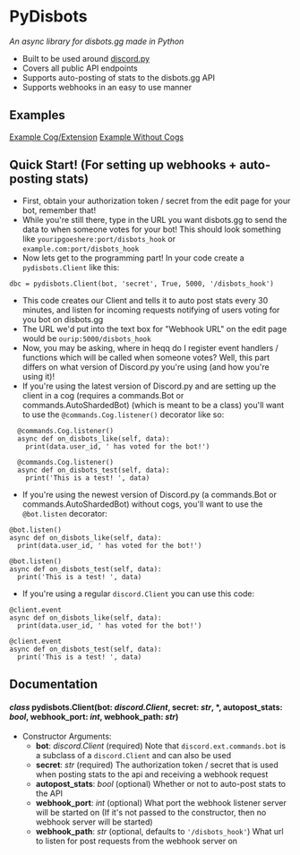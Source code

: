 # PyDisbots
*An async library for disbots.gg made in Python*

- Built to be used around [discord.py](https://discordpy.readthedocs.io/en/latest/)
- Covers all public API endpoints
- Supports auto-posting of stats to the disbots.gg API
- Supports webhooks in an easy to use manner

## Examples
[Example Cog/Extension](https://github.com/disbots-gg/pydisbots/blob/master/examples/discord.py%20example%20cog/disbots.py)
[Example Without Cogs](https://github.com/disbots-gg/pydisbots/blob/master/examples/with%20commands.Bot%20outside%20a%20cog/bot.py)

## Quick Start! (For setting up webhooks + auto-posting stats)
* First, obtain your authorization token / secret from the edit page for your bot, remember that!
* While you're still there, type in the URL you want disbots.gg to send the data to when someone votes for your bot! This should look something like `youripgoeshere:port/disbots_hook` or `example.com:port/disbots_hook`
* Now lets get to the programming part! In your code create a `pydisbots.Client` like this:
```
dbc = pydisbots.Client(bot, 'secret', True, 5000, '/disbots_hook')
```
* This code creates our Client and tells it to auto post stats every 30 minutes, and listen for incoming requests notifying of users voting for you bot on disbots.gg
* The URL we'd put into the text box for "Webhook URL" on the edit page would be `ourip:5000/disbots_hook`
* Now, you may be asking, where in heqq do I register event handlers / functions which will be called when someone votes? Well, this part differs on what version of Discord.py you're using (and how you're using it)!
* If you're using the latest version of Discord.py and are setting up the client in a cog (requires a commands.Bot or commands.AutoShardedBot) (which is meant to be a class) you'll want to use the `@commands.Cog.listener()` decorator like so:
```
  @commands.Cog.listener()
  async def on_disbots_like(self, data):
    print(data.user_id, ' has voted for the bot!')

  @commands.Cog.listener()
  async def on_disbots_test(self, data):
    print('This is a test! ', data)
```
* If you're using the newest version of Discord.py (a commands.Bot or commands.AutoShardedBot) without cogs, you'll want to use the `@bot.listen` decorator:
```
@bot.listen()
async def on_disbots_like(self, data):
  print(data.user_id, ' has voted for the bot!')

@bot.listen()
async def on_disbots_test(self, data):
  print('This is a test! ', data)
```
* If you're using a regular `discord.Client` you can use this code:
```
@client.event
async def on_disbots_like(self, data):
  print(data.user_id, ' has voted for the bot!')

@client.event
async def on_disbots_test(self, data):
  print('This is a test! ', data)
```


## Documentation
#### *class* pydisbots.**Client**(bot: *discord.Client*, secret: *str*, \*, autopost_stats: *bool*, webhook_port: *int*, webhook_path: *str*)
* Constructor Arguments:
  * **bot**: *discord.Client* (required) Note that `discord.ext.commands.bot` is a subclass of a `discord.Client` and can also be used
  * **secret**: *str* (required) The authorization token / secret that is used when posting stats to the api and receiving a webhook request
  * **autopost_stats**: *bool* (optional) Whether or not to auto-post stats to the API
  * **webhook_port**: *int* (optional) What port the webhook listener server will be started on (If it's not passed to the constructor, then no webhook server will be started)
  * **webhook_path**: *str* (optional, defaults to `'/disbots_hook'`) What url to listen for post requests from the webhook server on
